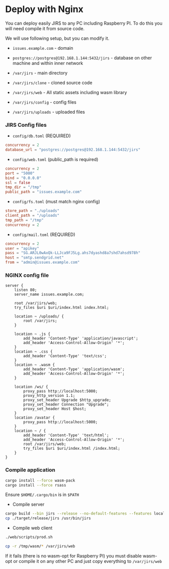 # Deploy with Nginx

You can deploy easily JIRS to any PC including Raspberry PI. To do this you will need compile it from source code.

We will use following setup, but you can modify it.

* `issues.example.com` - domain
* `postgres://postgres@192.168.1.144:5432/jirs` - database on other machine and within inner network

* `/var/jirs` - main directory
* `/var/jirs/clone` - cloned source code
* `/var/jirs/web` - All static assets including wasm library
* `/var/jirs/config` - config files
* `/var/jirs/uploads` - uploaded files

### JIRS Config files

* `config/db.toml` (REQUIRED)

```toml
concurrency = 2
database_url = "postgres://postgres@192.168.1.144:5432/jirs"
```

* `config/web.toml` (public_path is required)

```toml
concurrency = 2
port = "5000"
bind = "0.0.0.0"
ssl = false
tmp_dir = "/tmp"
public_path = "issues.example.com"
```

* `config/fs.toml` (must match nginx config)

```toml
store_path = "./uploads"
client_path = "/uploads"
tmp_path = "/tmp"
concurrency = 2
```

* `config/mail.toml` (REQUIRED)

```toml
concurrency = 2
user = "apikey"
pass = "SG.ARJL0wAxQk-LLJca9FJ5Lg.ahs7dyashd8a7shd7ahsd978h"
host = "smtp.sendgrid.net"
from = "admin@issues.example.com"
```

### NGINX config file

```nginx
server {
	listen 80;
	server_name issues.example.com;
	
	root /var/jirs/web;
	try_files $uri $uri/index.html index.html;

	location ~ /uploads/ {
		root /var/jirs;
	}

	location ~ .js {
		add_header 'Content-Type' 'application/javascript';
		add_header 'Access-Control-Allow-Origin' '*';
	}
	location ~ .css {
		add_header 'Content-Type' 'text/css';
	}
	location ~ .wasm {
		add_header 'Content-Type' 'application/wasm';
		add_header 'Access-Control-Allow-Origin' '*';
	}
	
	location /ws/ {
		proxy_pass http://localhost:5000;
		proxy_http_version 1.1;
		proxy_set_header Upgrade $http_upgrade;
		proxy_set_header Connection "Upgrade";
		proxy_set_header Host $host;
	}
	location /avatar {
		proxy_pass http://localhost:5000;
	}
	location ~ / {
		add_header 'Content-Type' 'text/html';
		add_header 'Access-Control-Allow-Origin' '*';
		root /var/jirs/web;
		try_files $uri $uri/index.html /index.html;
	}
}
```

### Compile application

```bash
cargo install --force wasm-pack
cargo install --force rsass
```

Ensure `$HOME/.cargo/bin` is in `$PATH`

* Compile server

```bash
cargo build --bin jirs --release --no-default-features --features local-storage
cp ./target/release/jirs /usr/bin/jirs
```

* Compile web client

```bash
./web/scripts/prod.sh

cp -r /tmp/wasm/* /var/jirs/web
```

If it fails (there is no wasm-opt for Raspberry PI) you must disable wasm-opt or compile it on any other PC and just
copy everything to `/var/jirs/web`


